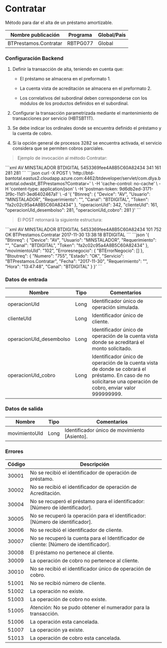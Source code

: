 # Contratar 

Método para dar el alta de un préstamo amortizable. 

Nombre publicación | Programa | Global/País 
--------- | ----------- | ----------- 
BTPrestamos.Contratar | RBTPG077 | Global 

### Configuración Backend 

1) Definir la transacción de alta, teniendo en cuenta que: 

	* El préstamo se almacena en el preformato 1. 

	* La cuenta vista de acreditación se almacena en el preformato 2. 

	* Los correlativos del subordinal deben corresponderse con los módulos de los productos definidos en el subordinal. 

2) 	Configurar la transacción parametrizada mediante el mantenimiento de transacciones por servicio (HBTSBT1T). 

3)	Se debe indicar los ordinales donde se encuentra definido el préstamo y la cuenta de cobro. 

4)	Si la opción general de procesos 3282 se encuentra activada, el servicio considera que se permiten cobros parciales. 

> Ejemplo de invocación al método Contratar: 

<code-group> 
<code-block title="XML" active> 
```xml 
<soapenv:Envelope xmlns:soapenv="http://schemas.xmlsoap.org/soap/envelope/" xmlns:bts="http://uy.com.dlya.bantotal/BTSOA/"> 
   <soapenv:Header/> 
   <soapenv:Body> 
      <bts:BTPrestamos.Contratar> 
         <bts:Btinreq> 
            <bts:Device>AV</bts:Device> 
            <bts:Usuario>MINSTALADOR</bts:Usuario> 
            <bts:Requerimiento/> 
            <bts:Canal>BTDIGITAL</bts:Canal> 
            <bts:Token>5453369fee4A8B5C60A82434</bts:Token> 
         </bts:Btinreq> 
         <bts:operacionUId>341</bts:operacionUId> 
         <bts:clienteUId>161</bts:clienteUId> 
         <bts:operacionUId_desembolso>281</bts:operacionUId_desembolso> 
         <bts:operacionUId_cobro>281</bts:operacionUId_cobro> 
      </bts:BTPrestamos.Contratar> 
   </soapenv:Body> 
</soapenv:Envelope> 
``` 
</code-block> 

<code-block title="JSON"> 
```json 
curl -X POST \ 
  'http://btd-bantotal.eastus2.cloudapp.azure.com:4462/btdeveloper/servlet/com.dlya.bantotal.odwsbt_BTPrestamos?Contratar=' \ 
  -H 'cache-control: no-cache' \ 
  -H 'content-type: application/json' \ 
  -H 'postman-token: 9d6db2ed-3171-3f9c-11d1-3ed6402467a1' \ 
  -d '{ 
	"Btinreq": { 
		"Device": "AV", 
		"Usuario": "MINSTALADOR", 
		"Requerimiento": "", 
		"Canal": "BTDIGITAL", 
		"Token": "fa2c02c95a4A8B5C60A82434" 
	}, 
    "operacionUId": 342, 
    "clienteUId": 161, 
    "operacionUId_desembolso": 281, 
    "operacionUId_cobro": 281 
}' 
``` 
</code-block> 
</code-group> 

> El POST retornará la siguiente estructura: 

<code-group> 
<code-block title="XML" active> 
```xml 
<SOAP-ENV:Envelope xmlns:SOAP-ENV="http://schemas.xmlsoap.org/soap/envelope/" xmlns:xsd="http://www.w3.org/2001/XMLSchema" xmlns:SOAP-ENC="http://schemas.xmlsoap.org/soap/encoding/" xmlns:xsi="http://www.w3.org/2001/XMLSchema-instance"> 
   <SOAP-ENV:Body> 
      <BTPrestamos.ContratarResponse xmlns="http://uy.com.dlya.bantotal/BTSOA/"> 
         <Btinreq> 
            <Device>AV</Device> 
            <Usuario>MINSTALADOR</Usuario> 
            <Requerimiento/> 
            <Canal>BTDIGITAL</Canal> 
            <Token>5453369fee4A8B5C60A82434</Token> 
         </Btinreq> 
         <movimientoUId>101</movimientoUId> 
         <Erroresnegocio></Erroresnegocio> 
         <Btoutreq> 
            <Numero>752</Numero> 
            <Estado>OK</Estado> 
            <Servicio>BTPrestamos.Contratar</Servicio> 
            <Fecha>2017-11-30</Fecha> 
            <Requerimiento/> 
            <Hora>13:38:18</Hora> 
            <Canal>BTDIGITAL</Canal> 
         </Btoutreq> 
      </BTPrestamos.ContratarResponse> 
   </SOAP-ENV:Body> 
</SOAP-ENV:Envelope> 
``` 
</code-block> 

<code-block title="JSON"> 
```json 
'{ 
	"Btinreq": { 
		"Device": "AV", 
		"Usuario": "MINSTALADOR", 
		"Requerimiento": "", 
		"Canal": "BTDIGITAL", 
		"Token": "fa2c02c95a4A8B5C60A82434" 
	}, 
    "movimientoUId": "102", 
    "Erroresnegocio": { 
        "BTErrorNegocio": [] 
    }, 
    "Btoutreq": { 
        "Numero": "755", 
        "Estado": "OK", 
        "Servicio": "BTPrestamos.Contratar", 
        "Fecha": "2017-11-30", 
        "Requerimiento": "", 
        "Hora": "13:47:48", 
        "Canal": "BTDIGITAL" 
    } 
}' 
``` 
</code-block> 
</code-group> 

### Datos de entrada 

Nombre | Tipo | Comentarios 
--------- | ----------- | ----------- 
operacionUId | Long | Identificador único de operación simulada. 
clienteUId | Long | Identificador único de cliente. 
operacionUId_desembolso | Long | Identificador único de operación de la cuenta vista donde se acreditará el monto solicitado. 
operacionUId_cobro | Long | Identificador único de operación de la cuenta vista de donde se cobrará el préstamo. En caso de no solicitarse una operación de cobro, enviar valor 999999999. 

### Datos de salida 

Nombre | Tipo | Comentarios 
--------- | ----------- | ----------- 
movimientoUId | Long | Identificador único de movimiento [Asiento]. 

### Errores 

Código | Descripción 
--------- | ----------- 
30001 | No se recibió el identificador de operación de préstamo. 
30002 | No se recibió el identificador de operación de Acreditación. 
30004 | No se recuperó el préstamo para el identificador: [Número de identificador]. 
30005 | No se recuperó la operación para el identificador: [Número de identificador]. 
30006 | No se recibió el identificador de cliente. 
30007 | No se recuperó la cuenta para el Identificador de cliente: [Número de identificador]. 
30008 | El préstamo no pertenece al cliente. 
30009 | La operación de cobro no pertenece al cliente. 
30010 | No se recibió el identificador único de operación de cobro. 
51001 | No se recibió número de cliente. 
51002 | La operación no existe. 
51003 | La operación de cobro no existe. 
51005 | Atención: No se pudo obtener el numerador para la transacción. 
51006 | La operación esta cancelada. 
51007 | La operación ya existe. 
51013 | La operación de cobro esta cancelada. 

 
